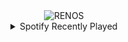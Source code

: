 <div align="center">
<picture>
    <source media="(prefers-color-scheme: dark)" srcset="https://i.ibb.co/VvGWvQf/output-gif.gif">
    <source media="(prefers-color-scheme: light)" srcset="https://i.ibb.co/VvGWvQf/output-gif.gif">
    <img alt="RENOS" src="https://i.ibb.co/VvGWvQf/output-gif.gif">
</picture>
<details>
<summary>Spotify Recently Played</summary>
<img src="https://spotify-recently-played-readme.vercel.app/api?user=31d6d6zerc5ct6kck32na2ozsqf4&unique=1&width=400" alt="Spotify" />
</details>
</div>

<!-- Image deletion URL: https://ibb.co/sF4vF68/1cebcf3d56054e4dce13966372848f5d -->